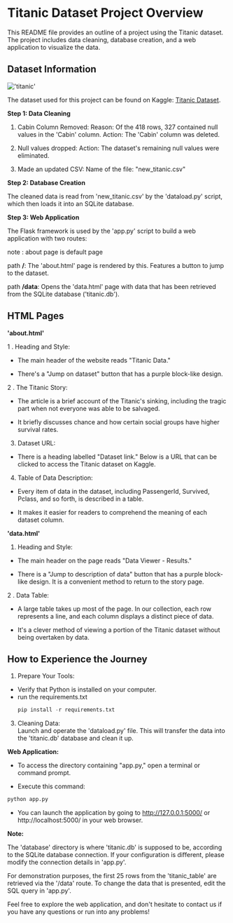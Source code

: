 # Titanic Dataset Project Overview 

This README file provides an outline of a project using the Titanic dataset. The project includes data cleaning, database creation, and a web application to visualize the data. 

## Dataset Information 

!['titanic'](https://wallpapers.com/images/hd/underwater-sunken-titanic-bat2e49s3bc1s45y.jpg)

The dataset used for this project can be found on Kaggle: [Titanic Dataset](https://www.kaggle.com/datasets/brendan45774/test-file). 

**Step 1: Data Cleaning**

1. Cabin Column Removed: 
Reason: Of the 418 rows, 327 contained null values in the 'Cabin' column. 
Action: The 'Cabin' column was deleted. 

2. Null values dropped: 
 Action: The dataset's remaining null values were eliminated. 

3. Made an updated CSV: 
 Name of the file: "new_titanic.csv" 

**Step 2: Database Creation** 

The cleaned data is read from 'new_titanic.csv' by the 'dataload.py' script, which then loads it into an SQLite database.  

 
**Step 3: Web Application** 

The Flask framework is used by the 'app.py' script to build a web application with two routes: 

note : about page is default page

path **/**: The 'about.html' page is rendered by this. Features a button to jump to the dataset. 

  

path **/data**: Opens the 'data.html' page with data that has been retrieved from the SQLite database ('titanic.db'). 

 

## HTML Pages 

**'about.html'** 

1 . Heading and Style: 

 - The main header of the website reads "Titanic Data."  

 - There's a "Jump on dataset" button that has a purple block-like design.  

2 . The Titanic Story: 

 - The article is a brief account of the Titanic's sinking, including the tragic part when not everyone was able to be salvaged.  

 - It briefly discusses chance and how certain social groups have higher survival rates. 

3. Dataset URL: 

 - There is a heading labelled "Dataset link." Below is a URL that can be clicked to access the Titanic dataset on Kaggle. 

4. Table of Data Description: 

 - Every item of data in the dataset, including PassengerId, Survived, Pclass, and so forth, is described in a table. 

 - It makes it easier for readers to comprehend the meaning of each dataset column. 

 

 

**'data.html'**  

1. Heading and Style: 

- The main header on the page reads "Data Viewer - Results." 

- There is a "Jump to description of data" button that has a purple block-like design. It is a convenient method to return to the story page. 

  

2 . Data Table:

- A large table takes up most of the page. In our collection, each row represents a line, and each column displays a distinct piece of data. 

- It's a clever method of viewing a portion of the Titanic dataset without being overtaken by data. 

 

## How to Experience the Journey 

 
1. Prepare Your Tools:  
- Verify that Python is installed on your computer.
- run the requirements.txt
   ```python
   pip install -r requirements.txt
   ```

3. Cleaning Data:  
Launch and operate the 'dataload.py' file. This will transfer the data into the 'titanic.db' database and clean it up. 

**Web Application:** 

- To access the directory containing "app.py," open a terminal or command prompt. 

- Execute this command: 
```python
python app.py
```

- You can launch the application by going to http://127.0.0.1:5000/ or http://localhost:5000/ in your web browser. 

**Note:** 

The 'database' directory is where 'titanic.db' is supposed to be, according to the SQLite database connection. If your configuration is different, please modify the connection details in 'app.py'. 
 

For demonstration purposes, the first 25 rows from the 'titanic_table' are retrieved via the '/data' route. To change the data that is presented, edit the SQL query in 'app.py'. 

 

Feel free to explore the web application, and don't hesitate to contact us if you have any questions or run into any problems! 
